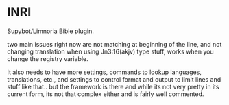 # INRI
Supybot/Limnoria Bible plugin.

two main issues right now are not matching at beginning of the line, and not changing translation when using Jn3:16(akjv) type stuff, works when you change the registry variable. 

It also needs to have more settings, commands to lookup languages, translations, etc., and settings to control format and output to limit lines and stuff like that.. but the framework is there and while its not very pretty in its current form, its not that complex either and is fairly well commented.
